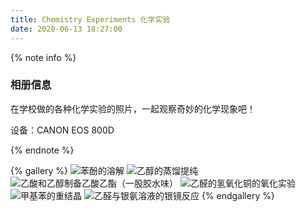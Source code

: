 ```yaml
---
title: Chemistry Experiments 化学实验
date: 2020-06-13 18:27:00
---
```

{% note info %}

### 相册信息

在学校做的各种化学实验的照片，一起观察奇妙的化学现象吧！

设备：CANON EOS 800D

{% endnote %}



{% gallery %}
![苯酚的溶解](https://cdn1.tianli0.top/gh/Vikutorika/assets@master/gallery/img/Chemistry-Experiments/Dissolution-of-phenol.JPG)
![乙醇的蒸馏提纯](https://cdn1.tianli0.top/gh/Vikutorika/assets@master/gallery/img/Chemistry-Experiments/Distillation-and-purification-of-ethanol.JPG)
![乙酸和乙醇制备乙酸乙酯（一股胶水味）](https://cdn1.tianli0.top/gh/Vikutorika/assets@master/gallery/img/Chemistry-Experiments/Ethanol-and-Acetic-acid-make-Ethyl-acetate.JPG)
![乙醛的氢氧化铜的氧化实验](https://cdn1.tianli0.top/gh/Vikutorika/assets@master/gallery/img/Chemistry-Experiments/Oxidation-of-acetaldehyde-with-copper-hydroxide.JPG)
![甲基苯的重结晶](https://cdn1.tianli0.top/gh/Vikutorika/assets@master/gallery/img/Chemistry-Experiments/Recrystallization-of-methylbenzene.JPG)
![乙醛与银氨溶液的银镜反应](https://cdn1.tianli0.top/gh/Vikutorika/assets@master/gallery/img/Chemistry-Experiments/Silver-mirror-reaction-of-acetaldehyde.JPG)
{% endgallery %}

